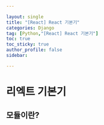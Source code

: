 ```yaml
---

layout: single
title: "[React] React 기본기"
categories: Django
tag: [Python,"[React] React 기본기"]
toc: true
toc_sticky: true
author_profile: false
sidebar:

---
```

# 리엑트 기본기

## 모듈이란?
